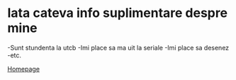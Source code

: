 # Iata cateva info suplimentare despre mine

-Sunt stundenta la utcb 
-Imi place sa ma uit la seriale
-Imi place sa desenez
-etc.

[Homepage](index.md)
